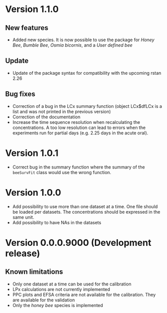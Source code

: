 # Version 1.1.0
## New features
* Added new species. It is now possible to use the package for _Honey Bee_, 
_Bumble Bee_,  _Osmia bicornis_, and a _User defined bee_

## Update
* Update of the package syntax for compatibility with the upcoming rstan 2.26 

## Bug fixes
* Correction of a bug in the LCx summary function (object LCx$dfLCx is a list and was not printed in the previous version)
* Correction of the documentation
*  Increase the time sequence resolution when recalculating the concentrations. A too low resolution can lead to errors when the experiments run for partial days (e.g. 2.25 days in the acute oral). 


# Version 1.0.1
* Correct bug in the summary function where the summary of the `beeSurvFit` class would
use the wrong function.

# Version 1.0.0
* Add possibility to use more than one dataset at a time. One file should be loaded
per datasets. The concentrations should be expressed in the same unit.
* Add possibility to have NAs in the datasets

# Version 0.0.0.9000 (Development release)

## Known limitations
* Only one dataset at a time can be used for the calibration
* LPx calculations are not currently implemented
* PPC plots and EFSA criteria are not available for the calibration. They are available for the validation
* Only the _honey bee_ species is implemented
